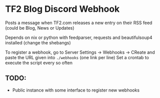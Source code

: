 # TF2 Blog Discord Webhook

Posts a message when TF2.com releases a new entry on their RSS feed (could be Blog, News or Updates)


Depends on nix or python with feedparser, requests and beautifulsoup4 installed (change the shebangs)

To register a webhook, go to Server Settings -> Webhooks -> CReate and paste the URL given into `./webhooks` (one link per line)
Set a crontab to execute the script every so often


## TODO:
- Public instance with some interface to register new webhooks
